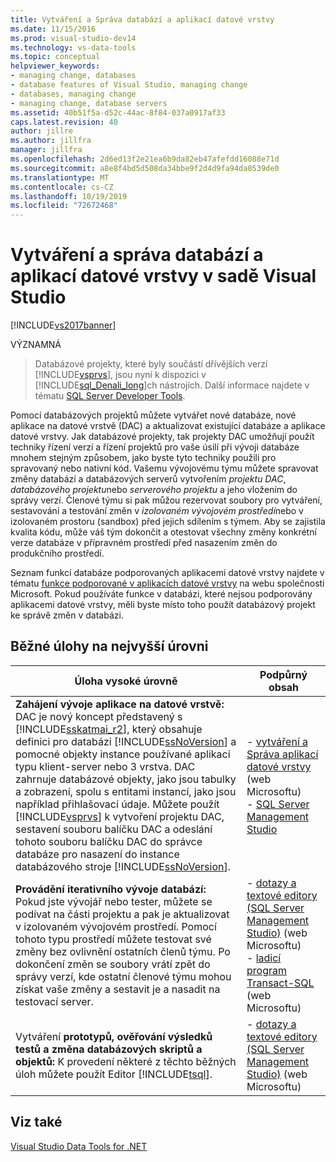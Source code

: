 ```yaml
---
title: Vytváření a Správa databází a aplikací datové vrstvy
ms.date: 11/15/2016
ms.prod: visual-studio-dev14
ms.technology: vs-data-tools
ms.topic: conceptual
helpviewer_keywords:
- managing change, databases
- database features of Visual Studio, managing change
- databases, managing change
- managing change, database servers
ms.assetid: 40b51f5a-d52c-44ac-8f84-037a0917af33
caps.latest.revision: 40
author: jillre
ms.author: jillfra
manager: jillfra
ms.openlocfilehash: 2d6ed13f2e21ea6b9da82eb47afefdd16088e71d
ms.sourcegitcommit: a8e8f4bd5d508da34bbe9f2d4d9fa94da0539de0
ms.translationtype: MT
ms.contentlocale: cs-CZ
ms.lasthandoff: 10/19/2019
ms.locfileid: "72672468"
---
```

# <a name="creating-and-managing-databases-and-data-tier-applications-in-visual-studio"></a>Vytváření a správa databází a aplikací datové vrstvy v sadě Visual Studio
[!INCLUDE[vs2017banner](../includes/vs2017banner.md)]

VÝZNAMNÁ
> Databázové projekty, které byly součástí dřívějších verzí [!INCLUDE[vsprvs](../includes/vsprvs-md.md)], jsou nyní k dispozici v [!INCLUDE[sql_Denali_long](../includes/sql-denali-long-md.md)]ch nástrojích. Další informace najdete v tématu [SQL Server Developer Tools](http://go.microsoft.com/fwlink/?LinkId=228126).

 Pomocí databázových projektů můžete vytvářet nové databáze, nové aplikace na datové vrstvě (DAC) a aktualizovat existující databáze a aplikace datové vrstvy. Jak databázové projekty, tak projekty DAC umožňují použít techniky řízení verzí a řízení projektů pro vaše úsilí při vývoji databáze mnohem stejným způsobem, jako byste tyto techniky použili pro spravovaný nebo nativní kód. Vašemu vývojovému týmu můžete spravovat změny databází a databázových serverů vytvořením *projektu DAC*, *databázového projektu*nebo *serverového projektu* a jeho vložením do správy verzí. Členové týmu si pak můžou rezervovat soubory pro vytváření, sestavování a testování změn v *izolovaném vývojovém prostředí*nebo v izolovaném prostoru (sandbox) před jejich sdílením s týmem. Aby se zajistila kvalita kódu, může váš tým dokončit a otestovat všechny změny konkrétní verze databáze v přípravném prostředí před nasazením změn do produkčního prostředí.

 Seznam funkcí databáze podporovaných aplikacemi datové vrstvy najdete v tématu [funkce podporované v aplikacích datové vrstvy](http://go.microsoft.com/fwlink/?LinkId=164239) na webu společnosti Microsoft. Pokud používáte funkce v databázi, které nejsou podporovány aplikacemi datové vrstvy, měli byste místo toho použít databázový projekt ke správě změn v databázi.

## <a name="common-high-level-tasks"></a>Běžné úlohy na nejvyšší úrovni

|Úloha vysoké úrovně|Podpůrný obsah|
|----------------------|------------------------|
|**Zahájení vývoje aplikace na datové vrstvě:** DAC je nový koncept představený s [!INCLUDE[sskatmai_r2](../includes/sskatmai-r2-md.md)], který obsahuje definici pro databázi [!INCLUDE[ssNoVersion](../includes/ssnoversion-md.md)] a pomocné objekty instance používané aplikací typu klient-server nebo 3 vrstva. DAC zahrnuje databázové objekty, jako jsou tabulky a zobrazení, spolu s entitami instancí, jako jsou například přihlašovací údaje. Můžete použít [!INCLUDE[vsprvs](../includes/vsprvs-md.md)] k vytvoření projektu DAC, sestavení souboru balíčku DAC a odeslání tohoto souboru balíčku DAC do správce databáze pro nasazení do instance databázového stroje [!INCLUDE[ssNoVersion](../includes/ssnoversion-md.md)].|-   [vytváření a Správa aplikací datové vrstvy](http://go.microsoft.com/fwlink/?LinkId=160741) (web Microsoftu)<br />-   [SQL Server Management Studio](http://go.microsoft.com/fwlink/?LinkId=227328)|
|**Provádění iterativního vývoje databází:** Pokud jste vývojář nebo tester, můžete se podívat na části projektu a pak je aktualizovat v izolovaném vývojovém prostředí. Pomocí tohoto typu prostředí můžete testovat své změny bez ovlivnění ostatních členů týmu. Po dokončení změn se soubory vrátí zpět do správy verzí, kde ostatní členové týmu mohou získat vaše změny a sestavit je a nasadit na testovací server.|-   [dotazy a textové editory (SQL Server Management Studio)](http://go.microsoft.com/fwlink/?LinkId=227327) (web Microsoftu)<br />-   [ladicí program Transact-SQL](http://go.microsoft.com/fwlink/?LinkId=227324) (web Microsoftu)|
|Vytváření **prototypů, ověřování výsledků testů a změna databázových skriptů a objektů:** K provedení některé z těchto běžných úloh můžete použít Editor [!INCLUDE[tsql](../includes/tsql-md.md)].|-   [dotazy a textové editory (SQL Server Management Studio)](http://go.microsoft.com/fwlink/?LinkId=227327) (web Microsoftu)|

## <a name="see-also"></a>Viz také
 [Visual Studio Data Tools for .NET](../data-tools/visual-studio-data-tools-for-dotnet.md)
